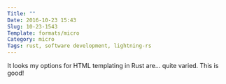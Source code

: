 ```yaml
---
Title: ""
Date: 2016-10-23 15:43
Slug: 10-23-1543
Template: formats/micro
Category: micro
Tags: rust, software development, lightning-rs
---
```


It looks my options for HTML templating in Rust are… quite varied. This is good!
